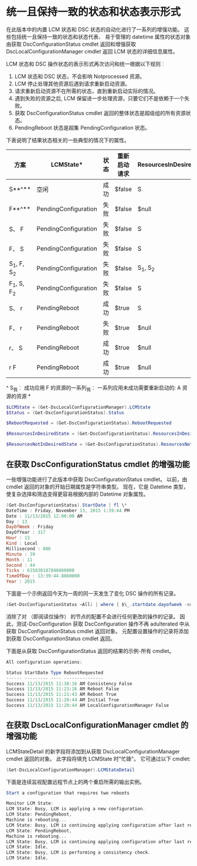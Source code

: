 # 统一且保持一致的状态和状态表示形式

在此版本中的内置 LCM 状态和 DSC 状态的自动化进行了一系列的增强功能。 这些包括统一且保持一致的状态和状态代表、 易于管理的 datetime 属性的状态对象由获取 DscConfigurationStatus cmdlet 返回和增强获取 DscLocalConfigurationManager cmdlet 返回 LCM 状态的详细信息属性。

LCM 状态和 DSC 操作状态的表示形式再次访问和统一根据以下规则︰
1.  LCM 状态和 DSC 状态，不会影响 Notprocessed 资源。
2.  LCM 停止处理其他资源后遇到请求重新启动资源。
3.  请求重新启动资源不在所需的状态，直到重新启动实际的情况。
4.  遇到失败的资源之后, LCM 保留进一步处理资源，只要它们不是依赖于一个失败。
5.  获取 DscConfigurationStatus cmdlet 返回的整体状态是超级组的所有资源状态。
6.  PendingReboot 状态是超集 PendingConfiguration 状态。

下表说明了结果状态相关的一些典型的情况下的属性。

| **方案**                    | **LCMState\***       | **状态** | **重新启动请求**  | **ResourcesInDesiredState**  | **ResourcesNotInDesiredState** |
|---------------------------------|----------------------|------------|---------------|------------------------------|--------------------------------|
| S**^**                          | 空闲                 | 成功    | $false        | S                            | $null                          |
| F**^**                          | PendingConfiguration | 失败    | $false        | $null                        | F                              |
| S、 F                             | PendingConfiguration | 失败    | $false        | S                            | F                              |
| F、 S                             | PendingConfiguration | 失败    | $false        | S                            | F                              |
| S<sub>1</sub>, F, S<sub>2</sub> | PendingConfiguration | 失败    | $false        | S<sub>1</sub>, S<sub>2</sub> | F                              |
| F<sub>1</sub>, S, F<sub>2</sub> | PendingConfiguration | 失败    | $false        | S                            | F<sub>1</sub>, F<sub>2</sub>   |
| S、 r                            | PendingReboot        | 成功    | $true         | S                            | r                              |
| F、 r                            | PendingReboot        | 失败    | $true         | $null                        | F、 r                           |
| r、 S                            | PendingReboot        | 成功    | $true         | $null                        | r                              |
| r F                            | PendingReboot        | 成功    | $true         | $null                        | r                              |

^
S<sub>我</sub>︰ 成功应用 F 的资源的一系列<sub>我</sub>︰ 一系列应用未成功需要重新启动的: A 资源的资源
\*

```powershell
$LCMState = (Get-DscLocalConfigurationManager).LCMState
$Status = (Get-DscConfigurationStatus).Status

$RebootRequested = (Get-DscConfigurationStatus).RebootRequested

$ResourcesInDesiredState = (Get-DscConfigurationStatus).ResourcesInDesiredState

$ResourcesNotInDesiredState = (Get-DscConfigurationStatus).ResourcesNotInDesiredState
```
## 在获取 DscConfigurationStatus cmdlet 的增强功能

一些增强功能进行了此版本中获取 DscConfigurationStatus cmdlet。 以前，由 cmdlet 返回的对象的开始日期属性是字符串类型。 现在，它是 Datetime 类型，使复杂选择和筛选变得更容易根据内部的 Datetime 对象属性。
```powershell
(Get-DscConfigurationStatus).StartDate | fl \*
DateTime : Friday, November 13, 2015 1:39:44 PM
Date : 11/13/2015 12:00:00 AM
Day : 13
DayOfWeek : Friday
DayOfYear : 317
Hour : 13
Kind : Local
Millisecond : 886
Minute : 39
Month : 11
Second : 44
Ticks : 635830187848860000
TimeOfDay : 13:39:44.8860000
Year : 2015
```

下面是一个示例返回今天为一周的同一天发生了变化 DSC 操作的所有记录。
```powershell
(Get-DscConfigurationStatus –All) | where { $\_.startdate.dayofweek -eq (Get-Date).DayOfWeek }
```

消除了对 （即阅读仅操作） 的节点的配置不会进行任何更改的操作的记录。 因此，测试-DscConfiguration 获取 DscConfiguration 操作不再 adulterated 中从获取 DscConfigurationStatus cmdlet 返回对象。
元配置设置操作的记录将添加到获取 DscConfigurationStatus cmdlet 返回。

下面是从获取 DscConfigurationStatus 返回的结果的示例-所有 cmdlet。
```powershell
All configuration operations:

Status StartDate Type RebootRequested
------ --------- ---- ---------------
Success 11/13/2015 11:38:16 AM Consistency False
Success 11/13/2015 11:23:16 AM Reboot False
Success 11/13/2015 11:21:43 AM Reboot True
Success 11/13/2015 11:20:44 AM Initial True
Success 11/13/2015 11:20:44 AM LocalConfigurationManager False
```

## 在获取 DscLocalConfigurationManager cmdlet 的增强功能
LCMStateDetail 的新字段将添加到从获取 DscLocalConfigurationManager cmdlet 返回的对象。 此字段将填充 LCMState 时"忙碌"。 它可通过以下 cmdlet:
```powershell
(Get-DscLocalConfigurationManager).LCMStateDetail
```

下面是连续监视配置远程节点上的两个重启所需的输出实例。
```powershell
Start a configuration that requires two reboots

Monitor LCM State:
LCM State: Busy, LCM is applying a new configuration.
LCM State: PendingReboot,
Machine is rebooting...
LCM State: Busy, LCM is continuing applying configuration after last reboot.
LCM State: PendingReboot,
Machine is rebooting...
LCM State: Busy, LCM is continuing applying configuration after last reboot.
LCM State: Idle,
LCM State: Busy, LCM is performing a consistency check.
LCM State: Idle,
```
